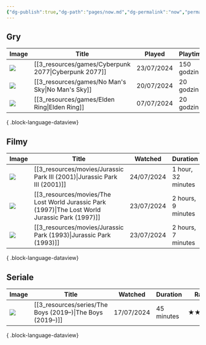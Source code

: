 ```yaml
---
{"dg-publish":true,"dg-path":"pages/now.md","dg-permalink":"now","permalink":"/now/","contentClasses":"cards cards-cols-3"}
---
```



## Gry

| Image                                                                           | Title                                                   | Played     | Playtime   | Rating |
| ------------------------------------------------------------------------------- | ------------------------------------------------------- | ---------- | ---------- | ------ |
| ![](https://media.rawg.io/media/games/26d/26d4437715bee60138dab4a7c8c59c92.jpg) | [[3_resources/games/Cyberpunk 2077\|Cyberpunk 2077]] | 23/07/2024 | 150 godzin | ★★★★★  |
| ![](https://media.rawg.io/media/games/174/1743b3dd185bda4a7be349347d4064df.jpg) | [[3_resources/games/No Man's Sky\|No Man's Sky]]     | 20/07/2024 | 20 godzin  | ★★★★★  |
| ![](https://media.rawg.io/media/games/b29/b294fdd866dcdb643e7bab370a552855.jpg) | [[3_resources/games/Elden Ring\|Elden Ring]]         | 07/07/2024 | 20 godzin  | ★★★★★  |

{ .block-language-dataview}

## Filmy

| Image                                                                                                                                   | Title                                                                                              | Watched    | Duration           | Rating |
| --------------------------------------------------------------------------------------------------------------------------------------- | -------------------------------------------------------------------------------------------------- | ---------- | ------------------ | ------ |
| ![](https://m.media-amazon.com/images/M/MV5BZDMyZGJjOGItYjJkZC00MDVlLWE0Y2YtZGIwMDExYWE3MGQ3XkEyXkFqcGdeQXVyNDYyMDk5MTU@._V1_SX300.jpg) | [[3_resources/movies/Jurassic Park III (2001)\|Jurassic Park III (2001)]]                       | 24/07/2024 | 1 hour, 32 minutes | \-     |
| ![](https://m.media-amazon.com/images/M/MV5BMDFlMmM4Y2QtNDg1ZS00MWVlLTlmODgtZDdhYjY5YjdhN2M0XkEyXkFqcGdeQXVyNTI4MjkwNjA@._V1_SX300.jpg) | [[3_resources/movies/The Lost World Jurassic Park (1997)\|The Lost World Jurassic Park (1997)]] | 23/07/2024 | 2 hours, 9 minutes | \-     |
| ![](https://m.media-amazon.com/images/M/MV5BMjM2MDgxMDg0Nl5BMl5BanBnXkFtZTgwNTM2OTM5NDE@._V1_SX300.jpg)                                 | [[3_resources/movies/Jurassic Park (1993)\|Jurassic Park (1993)]]                               | 23/07/2024 | 2 hours, 7 minutes | \-     |

{ .block-language-dataview}

## Seriale

| Image                                                                                                                                   | Title                                                        | Watched    | Duration   | Rating |
| --------------------------------------------------------------------------------------------------------------------------------------- | ------------------------------------------------------------ | ---------- | ---------- | ------ |
| ![](https://m.media-amazon.com/images/M/MV5BODI5NDUxNjAtZTIxYS00N2M1LWI5NmItODBmM2QyNTU4ZDY4XkEyXkFqcGdeQXVyMTM1NjM2ODg1._V1_SX300.jpg) | [[3_resources/series/The Boys (2019–)\|The Boys (2019–)]] | 17/07/2024 | 45 minutes | ★★★★☆  |

{ .block-language-dataview}
